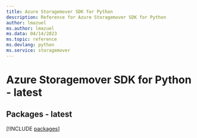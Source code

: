```yaml
---
title: Azure Storagemover SDK for Python
description: Reference for Azure Storagemover SDK for Python
author: lmazuel
ms.author: lmazuel
ms.data: 04/14/2023
ms.topic: reference
ms.devlang: python
ms.service: storagemover
---
```

# Azure Storagemover SDK for Python - latest
## Packages - latest
[!INCLUDE [packages](storagemover-index.md)]